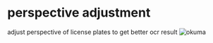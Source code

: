 # perspective adjustment 

adjust perspective of license plates to get better ocr result
![okuma](https://user-images.githubusercontent.com/46287166/140655845-41067fe9-8109-44bb-a168-2dd9aaefd351.PNG)

